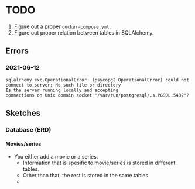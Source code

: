 # TODO

1. Figure out a proper `docker-compose.yml`.
2. Figure out proper relation between tables in SQLAlchemy.

## Errors

### 2021-06-12

```
sqlalchemy.exc.OperationalError: (psycopg2.OperationalError) could not connect to server: No such file or directory
Is the server running locally and accepting
connections on Unix domain socket "/var/run/postgresql/.s.PGSQL.5432"?
```

## Sketches

### Database (ERD)

#### Movies/series

- You either add a movie or a series.
    - Information that is spesific to movie/series is stored in different tables.
    - Other than that, the rest is stored in the same tables.
    - 